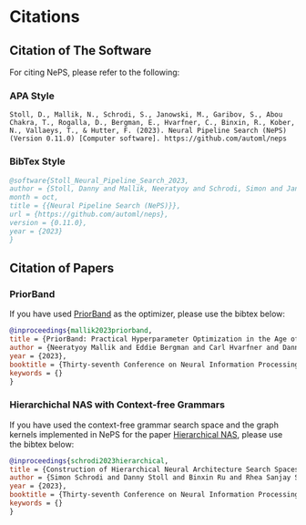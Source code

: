 # Citations

## Citation of The Software

For citing NePS, please refer to the following:

### APA Style

```apa
Stoll, D., Mallik, N., Schrodi, S., Janowski, M., Garibov, S., Abou Chakra, T., Rogalla, D., Bergman, E., Hvarfner, C., Binxin, R., Kober, N., Vallaeys, T., & Hutter, F. (2023). Neural Pipeline Search (NePS) (Version 0.11.0) [Computer software]. https://github.com/automl/neps
```

### BibTex Style

```bibtex
@software{Stoll_Neural_Pipeline_Search_2023,
author = {Stoll, Danny and Mallik, Neeratyoy and Schrodi, Simon and Janowski, Maciej and Garibov, Samir and Abou Chakra, Tarek and Rogalla, Daniel and Bergman, Eddie and Hvarfner, Carl and Binxin, Ru and Kober, Nils and Vallaeys, Théophane and Hutter, Frank},
month = oct,
title = {{Neural Pipeline Search (NePS)}},
url = {https://github.com/automl/neps},
version = {0.11.0},
year = {2023}
}
```

## Citation of Papers

### PriorBand

If you have used [PriorBand](https://openreview.net/forum?id=uoiwugtpCH) as the optimizer, please use the bibtex below:

```bibtex
@inproceedings{mallik2023priorband,
title = {PriorBand: Practical Hyperparameter Optimization in the Age of Deep Learning},
author = {Neeratyoy Mallik and Eddie Bergman and Carl Hvarfner and Danny Stoll and Maciej Janowski and Marius Lindauer and Luigi Nardi and Frank Hutter},
year = {2023},
booktitle = {Thirty-seventh Conference on Neural Information Processing Systems (NeurIPS 2023)},
keywords = {}
}
```

### Hierarchichal NAS with Context-free Grammars

If you have used the context-free grammar search space and the graph kernels implemented in NePS for the paper [Hierarchical NAS](https://openreview.net/forum?id=Hpt1i5j6wh), please use the bibtex below:

```bibtex
@inproceedings{schrodi2023hierarchical,
title = {Construction of Hierarchical Neural Architecture Search Spaces based on Context-free Grammars},
author = {Simon Schrodi and Danny Stoll and Binxin Ru and Rhea Sanjay Sukthanker and Thomas Brox and Frank Hutter},
year = {2023},
booktitle = {Thirty-seventh Conference on Neural Information Processing Systems (NeurIPS 2023)},
keywords = {}
}
```
